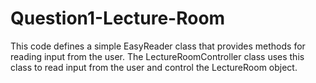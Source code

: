 # Question1-Lecture-Room
This code defines a simple EasyReader class that provides methods for reading input from the user. The LectureRoomController class uses this class to read input from the user and control the LectureRoom object.
